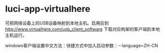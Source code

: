 # luci-app-virtualhere

可把网络设备上的USB设备映射到本地主机。启用后到 http://www.virtualhere.com/usb_client_software 下载对应构架的客户端到本地主机运行。


windows客户端设置中文方法：快捷方式中加入启动参数：--language=ZH-CN
